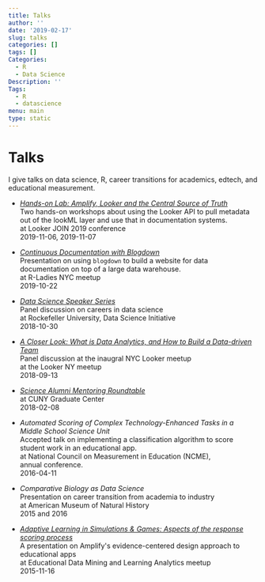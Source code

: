 ```yaml
---
title: Talks
author: ''
date: '2019-02-17'
slug: talks
categories: []
tags: []
Categories:
  - R
  - Data Science
Description: ''
Tags:
  - R
  - datascience
menu: main
type: static
---
```


# Talks

<p class="lead">
I give talks on data science, R, career transitions for academics, edtech, and educational measurement. 
</p>

* [*Hands-on Lab: Amplify, Looker and the Central Source of Truth*](https://looker.com/events/join-2019/agenda)    
  Two hands-on workshops about using the Looker API to pull metadata out of the lookML layer and use that in documentation systems.   
  at Looker JOIN 2019 conference  
  2019-11-06, 2019-11-07 

* [*Continuous Documentation with Blogdown*](https://www.meetup.com/rladies-newyork/events/265361785/)    
  Presentation on using `blogdown` to build a website for data documentation on top of a large data warehouse.  
  at R-Ladies NYC meetup   
  2019-10-22  

* [*Data Science Speaker Series*](https://www.eventbrite.com/e/data-science-speaker-series-tickets-51434386635)    
  Panel discussion on careers in data science  
  at Rockefeller University, Data Science Initiative  
  2018-10-30  
  
* [*A Closer Look: What is Data Analytics, and How to Build a Data-driven Team*](https://www.meetup.com/meetup-group-XwKEpidf/events/254075040/)   
  Panel discussion at the inaugral NYC Looker meetup  
  at the Looker NY meetup  
  2018-09-13  
  
* [*Science Alumni Mentoring Roundtable*](https://careerplan.commons.gc.cuny.edu/events/alumni-mentoring-roundtable-2018)  
  at CUNY Graduate Center  
  2018-02-08
  
* *Automated Scoring of Complex Technology-Enhanced Tasks in a Middle School Science Unit*  
  Accepted talk on implementing a classification algorithm to score student work in an educational app.  
  at National Council on Measurement in Education (NCME),  
  annual conference.  
  2016-04-11
  
* *Comparative Biology as Data Science*  
  Presentation on career transition from academia to industry  
  at American Museum of Natural History  
  2015 and 2016 
  
* [*Adaptive Learning in Simulations & Games: Aspects of the response scoring process*](https://www.meetup.com/Educational-Data-Mining-Learning-Analytics-in-NYC/events/226208289/)  
  A presentation on Amplify's evidence-centered design approach to educational apps  
  at Educational Data Mining and Learning Analytics meetup  
  2015-11-16

